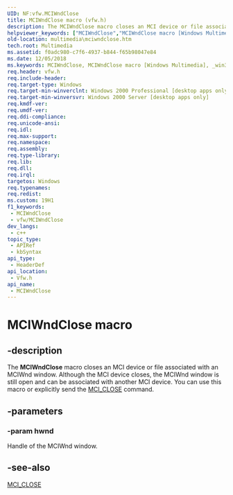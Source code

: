 ```yaml
---
UID: NF:vfw.MCIWndClose
title: MCIWndClose macro (vfw.h)
description: The MCIWndClose macro closes an MCI device or file associated with an MCIWnd window.
helpviewer_keywords: ["MCIWndClose","MCIWndClose macro [Windows Multimedia]","_win32_MCIWndClose","multimedia.mciwndclose","vfw/MCIWndClose"]
old-location: multimedia\mciwndclose.htm
tech.root: Multimedia
ms.assetid: f0adc980-c7f6-4937-b844-f65b98047e84
ms.date: 12/05/2018
ms.keywords: MCIWndClose, MCIWndClose macro [Windows Multimedia], _win32_MCIWndClose, multimedia.mciwndclose, vfw/MCIWndClose
req.header: vfw.h
req.include-header: 
req.target-type: Windows
req.target-min-winverclnt: Windows 2000 Professional [desktop apps only]
req.target-min-winversvr: Windows 2000 Server [desktop apps only]
req.kmdf-ver: 
req.umdf-ver: 
req.ddi-compliance: 
req.unicode-ansi: 
req.idl: 
req.max-support: 
req.namespace: 
req.assembly: 
req.type-library: 
req.lib: 
req.dll: 
req.irql: 
targetos: Windows
req.typenames: 
req.redist: 
ms.custom: 19H1
f1_keywords:
 - MCIWndClose
 - vfw/MCIWndClose
dev_langs:
 - c++
topic_type:
 - APIRef
 - kbSyntax
api_type:
 - HeaderDef
api_location:
 - Vfw.h
api_name:
 - MCIWndClose
---
```


# MCIWndClose macro


## -description

The <b>MCIWndClose</b> macro closes an MCI device or file associated with an MCIWnd window. Although the MCI device closes, the MCIWnd window is still open and can be associated with another MCI device. You can use this macro or explicitly send the <a href="https://docs.microsoft.com/windows/desktop/Multimedia/mci-close">MCI_CLOSE</a> command.

## -parameters

### -param hwnd

Handle of the MCIWnd window.

## -see-also

<a href="https://docs.microsoft.com/windows/desktop/Multimedia/mci-close">MCI_CLOSE</a>

